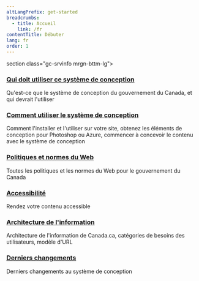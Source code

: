 ```yaml
---
altLangPrefix: get-started
breadcrumbs:
  - title: Accueil
    link: /fr
contentTitle: Débuter
lang: fr
order: 1
---
```

section class="gc-srvinfo mrgn-bttm-lg">
 <div class="row">
  <div class="wb-eqht">
    <section class="col-sm-6">
    <h3><a href="./debuter/qui">Qui doit utiliser ce système de conception</a></h3>
      <p>
      Qu'est-ce que le système de conception du gouvernement du Canada, et qui devrait l'utiliser
      </p>
    </section>
    <section class="col-sm-6">
      <h3><a href="./debuter/comment">Comment utiliser le système de conception</a></h3>
      <p>
      Comment l'installer et l'utiliser sur votre site, obtenez les éléments de conception pour Photoshop ou Azure, commencer à concevoir le contenu avec le système de conception
    </p>
    </section>
    <section class="col-sm-6">
      <h3><a href="./debuter/politiques">Politiques et normes du Web</a></h3>
      <p>
      Toutes les politiques et les normes du Web pour le gouvernement du Canada
    </p>
    </section>
    <section class="col-sm-6">
      <h3><a href="./debuter/accessibilite">Accessibilité</a></h3>
      <p>
        Rendez votre contenu accessible
      </p>
    </section>
    <section class="col-sm-6">
      <h3><a href="./debuter/architecture-information">Architecture de l'information</a></h3>
      <p>
        Architecture de l'information de Canada.ca, catégories de besoins des utilisateurs, modèle d'URL
      </p>
    </section>
    <section class="col-sm-6">
      <h3><a href="./debuter/changements">Derniers changements</a></h3>
      <p>
        Derniers changements au système de conception
      </p>
    </section>
  </div>
</div>
</section>
